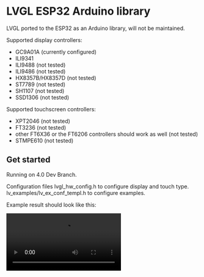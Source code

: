 # LVGL ESP32 Arduino library

LVGL ported to the ESP32 as an Arduino library, will not be maintained.

Supported display controllers:

- GC9A01A (currently configured)
- ILI9341
- ILI9488 (not tested)
- ILI9486 (not tested)
- HX8357B/HX8357D (not tested)
- ST7789 (not tested)
- SH1107 (not tested)
- SSD1306 (not tested)

Supported touchscreen controllers:

- XPT2046 (not tested)
- FT3236 (not tested)
- other FT6X36 or the FT6206 controllers should work as well (not tested)
- STMPE610 (not tested)

## Get started

Running on 4.0 Dev Branch.

Configuration files
lvgl_hw_config.h to configure display and touch type.
lv_examples/lv_ex_conf_templ.h to configure examples. 
 
Example result should look like this:

![LVGL Arduino Widgets Demo](extras/widgets_demo.mp4)
 